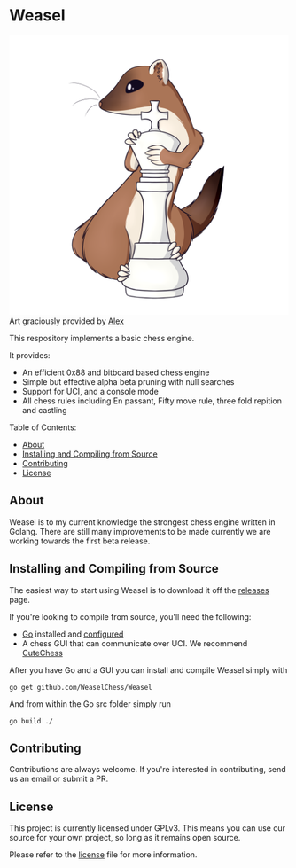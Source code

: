 Weasel
===========

![Logo](weasel.png)
Art graciously provided by [Alex](https://www.deviantart.com/redhead-alex)

This respository implements a basic chess engine.

It provides:

  * An efficient 0x88 and bitboard based chess engine
  * Simple but effective alpha beta pruning with null searches
  * Support for UCI, and a console mode
  * All chess rules including En passant, Fifty move rule, three fold repition and castling

Table of Contents:

  * [About](#about)
  * [Installing and Compiling from Source](#installing-and-compiling-from-source)
  * [Contributing](#contributing)
  * [License](#license)

About
-----

Weasel is to my current knowledge the strongest chess engine written in Golang. There are still many improvements to be made currently we are working towards the first beta release.

Installing and Compiling from Source
------------

The easiest way to start using Weasel is to download it off the [releases](https://github.com/WeaselChess/Weasel/releases) page.


If you're looking to compile from source, you'll need the following:

  * [Go](https://golang.org) installed and [configured](https://golang.org/doc/install)
  * A chess GUI that can communicate over UCI. We recommend [CuteChess](https://github.com/cutechess/cutechess/releases)

  After you have Go and a GUI you can install and compile Weasel simply with
  ```
  go get github.com/WeaselChess/Weasel
  ```
  And from within the Go src folder simply run 
  ```
  go build ./
  ```

Contributing
------------

Contributions are always welcome. If you're interested in contributing, send us an email or submit a PR.

License
-------

This project is currently licensed under GPLv3. This means you can use our source for your own project, so long as it remains open source.

Please refer to the [license](/LICENSE) file for more information.
